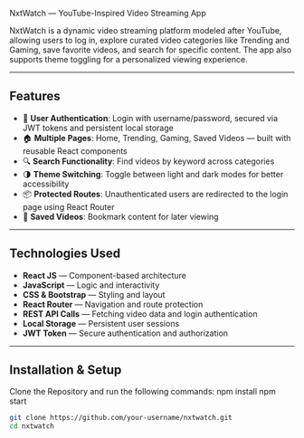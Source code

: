 NxtWatch — YouTube-Inspired Video Streaming App

NxtWatch is a dynamic video streaming platform modeled after YouTube, allowing users to log in, explore curated video categories like Trending and Gaming, save favorite videos, and search for specific content. The app also supports theme toggling for a personalized viewing experience.

---

## Features

- 🔐 **User Authentication**: Login with username/password, secured via JWT tokens and persistent local storage
- 🏠 **Multiple Pages**: Home, Trending, Gaming, Saved Videos — built with reusable React components
- 🔍 **Search Functionality**: Find videos by keyword across categories
- 🌗 **Theme Switching**: Toggle between light and dark modes for better accessibility
- 📦 **Protected Routes**: Unauthenticated users are redirected to the login page using React Router
- 💾 **Saved Videos**: Bookmark content for later viewing

---

## Technologies Used

- **React JS** — Component-based architecture
- **JavaScript** — Logic and interactivity
- **CSS & Bootstrap** — Styling and layout
- **React Router** — Navigation and route protection
- **REST API Calls** — Fetching video data and login authentication
- **Local Storage** — Persistent user sessions
- **JWT Token** — Secure authentication and authorization

---

## Installation & Setup

Clone the Repository
and run the following commands: 
     npm install
     npm start

```bash
git clone https://github.com/your-username/nxtwatch.git
cd nxtwatch
